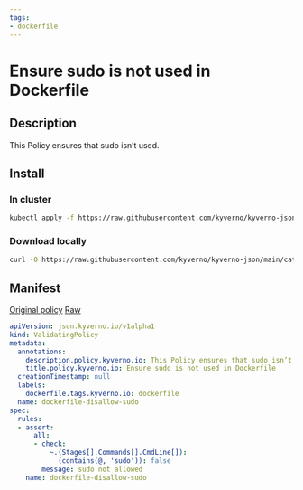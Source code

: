 ```yaml
---
tags:
- dockerfile
---
```

# Ensure sudo is not used in Dockerfile

## Description

This Policy ensures that sudo isn’t used.

## Install

### In cluster

```bash
kubectl apply -f https://raw.githubusercontent.com/kyverno/kyverno-json/main/catalog/dockerfile/dockerfile-disallow-sudo.yaml
```

### Download locally

```bash
curl -O https://raw.githubusercontent.com/kyverno/kyverno-json/main/catalog/dockerfile/dockerfile-disallow-sudo.yaml
```

## Manifest

[Original policy](https://github.com/kyverno/kyverno-json/blob/main/catalog/dockerfile/dockerfile-disallow-sudo.yaml)
[Raw](https://raw.githubusercontent.com/kyverno/kyverno-json/main/catalog/dockerfile/dockerfile-disallow-sudo.yaml)

```yaml
apiVersion: json.kyverno.io/v1alpha1
kind: ValidatingPolicy
metadata:
  annotations:
    description.policy.kyverno.io: This Policy ensures that sudo isn’t used.
    title.policy.kyverno.io: Ensure sudo is not used in Dockerfile
  creationTimestamp: null
  labels:
    dockerfile.tags.kyverno.io: dockerfile
  name: dockerfile-disallow-sudo
spec:
  rules:
  - assert:
      all:
      - check:
          ~.(Stages[].Commands[].CmdLine[]):
            (contains(@, 'sudo')): false
        message: sudo not allowed
    name: dockerfile-disallow-sudo
```
